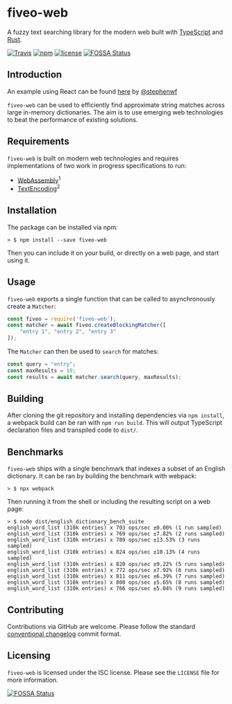 # fiveo-web

A fuzzy text searching library for the modern web built with [TypeScript](https://www.typescriptlang.org/) and [Rust](https://www.rust-lang.org).

[![Travis](https://img.shields.io/travis/garyttierney/fiveo-web.svg)](https://travis-ci.org/garyttierney/fiveo-web)
[![npm](https://img.shields.io/npm/v/fiveo-web.svg)](https://npmjs.com/fiveo-web)
[![license](https://img.shields.io/github/license/garyttierney/fiveo-web.svg)](LICENSE)
[![FOSSA Status](https://app.fossa.io/api/projects/git%2Bgithub.com%2Fgaryttierney%2Ffiveo-web.svg?type=shield)](https://app.fossa.io/projects/git%2Bgithub.com%2Fgaryttierney%2Ffiveo-web?ref=badge_shield)

## Introduction

An example using React can be found [here](https://codesandbox.io/s/3q84085j36) by [@stephenwf](https://github.com/stephenwf)

`fiveo-web` can be used to efficiently find approximate string matches across large in-memory dictionaries.  The aim is to use emerging web technologies to beat the performance of existing solutions.

## Requirements

`fiveo-web` is built on modern web technologies and requires implementations of two work in progress specifications to run:

* [WebAssembly](https://caniuse.com/#feat=wasm)<sup>1</sup>
* [TextEncoding](https://caniuse.com/#feat=textencoder)<sup>2</sup>

## Installation
 
 The package can be installed via npm:
 ```
 > $ npm install --save fiveo-web
 ```

 Then you can include it on your build, or directly on a web page, and start using it.

 ## Usage

`fiveo-web` exports a single function that can be called to asynchronously create a `Matcher`:

```js
const fiveo = require('fiveo-web');
const matcher = await fiveo.createBlockingMatcher([
    "entry 1", "entry 2", "entry 3"
]);
```

The `Matcher` can then be used to `search` for matches:

```js
const query = "entry";
const maxResults = 10;
const results = await matcher.search(query, maxResults);
```

## Building

After cloning the git repository and installing dependencies via `npm install`, a webpack build can be ran with `npm run build`.  This will output TypeScript declaration files and transpiled code to `dist/`.

## Benchmarks

`fiveo-web` ships with a single benchmark that indexes a subset of an English dictionary.  It can be ran by building the benchmark with webpack:

```shell
> $ npx webpack
```

Then running it from the shell or including the resulting script on a web page:
```shell
> $ node dist/english_dictionary_bench_suite
english_word_list (310k entries) x 703 ops/sec ±0.00% (1 run sampled)
english_word_list (310k entries) x 769 ops/sec ±7.82% (2 runs sampled)
english_word_list (310k entries) x 789 ops/sec ±13.53% (3 runs sampled)
english_word_list (310k entries) x 824 ops/sec ±10.13% (4 runs sampled)
english_word_list (310k entries) x 820 ops/sec ±9.22% (5 runs sampled)
english_word_list (310k entries) x 772 ops/sec ±7.92% (6 runs sampled)
english_word_list (310k entries) x 811 ops/sec ±6.39% (7 runs sampled)
english_word_list (310k entries) x 808 ops/sec ±5.65% (8 runs sampled)
english_word_list (310k entries) x 766 ops/sec ±5.04% (9 runs sampled)
```
## Contributing

Contributions via GitHub are welcome.  Please follow the standard [conventional changelog](https://github.com/conventional-changelog/conventional-changelog) commit format.

## Licensing

`fiveo-web` is licensed under the ISC license.  Please see the `LICENSE` file for more information.

[![FOSSA Status](https://app.fossa.io/api/projects/git%2Bgithub.com%2Fgaryttierney%2Ffiveo-web.svg?type=large)](https://app.fossa.io/projects/git%2Bgithub.com%2Fgaryttierney%2Ffiveo-web?ref=badge_large)